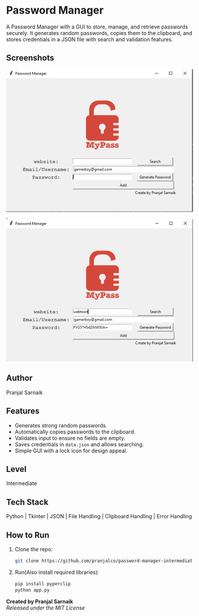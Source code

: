 # Password Manager
A Password Manager with a GUI to store, manage, and retrieve passwords securely. It generates random passwords, copies them to the clipboard, and stores credentials in a JSON file with search and validation features.  

## Screenshots
![ss1](./screenshots/1.png), ![ss2](./screenshots/2.png)

## Author
Pranjal Sarnaik

## Features
- Generates strong random passwords.  
- Automatically copies passwords to the clipboard.  
- Validates input to ensure no fields are empty.  
- Saves credentials in `data.json` and allows searching.  
- Simple GUI with a lock icon for design appeal.  

## Level
Intermediate

## Tech Stack
Python | Tkinter | JSON | File Handling | Clipboard Handling | Error Handling

## How to Run
1. Clone the repo:  
   ```bash  
   git clone https://github.com/pranjalco/password-manager-intermediate.git

2. Run(Also install required libraries):
    ```bash  
   pip install pyperclip
   python app.py

**Created by Pranjal Sarnaik**  
*Released under the MIT License*